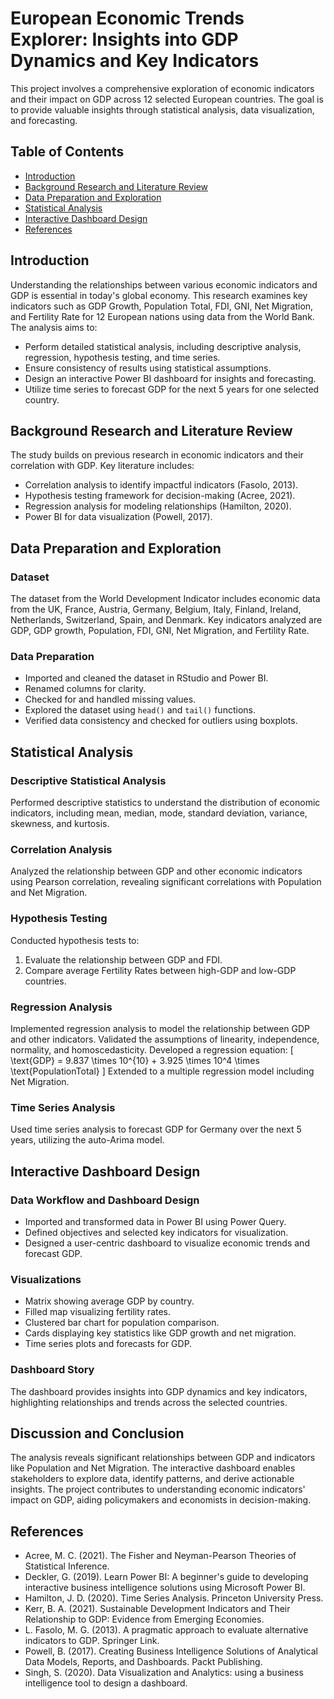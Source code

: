 # European Economic Trends Explorer: Insights into GDP Dynamics and Key Indicators

This project involves a comprehensive exploration of economic indicators and their impact on GDP across 12 selected European countries. The goal is to provide valuable insights through statistical analysis, data visualization, and forecasting.

## Table of Contents
- [Introduction](#introduction)
- [Background Research and Literature Review](#background-research-and-literature-review)
- [Data Preparation and Exploration](#data-preparation-and-exploration)
- [Statistical Analysis](#statistical-analysis)
- [Interactive Dashboard Design](#interactive-dashboard-design)
- [References](#references)

## Introduction

Understanding the relationships between various economic indicators and GDP is essential in today's global economy. This research examines key indicators such as GDP Growth, Population Total, FDI, GNI, Net Migration, and Fertility Rate for 12 European nations using data from the World Bank. The analysis aims to:
- Perform detailed statistical analysis, including descriptive analysis, regression, hypothesis testing, and time series.
- Ensure consistency of results using statistical assumptions.
- Design an interactive Power BI dashboard for insights and forecasting.
- Utilize time series to forecast GDP for the next 5 years for one selected country.

## Background Research and Literature Review

The study builds on previous research in economic indicators and their correlation with GDP. Key literature includes:
- Correlation analysis to identify impactful indicators (Fasolo, 2013).
- Hypothesis testing framework for decision-making (Acree, 2021).
- Regression analysis for modeling relationships (Hamilton, 2020).
- Power BI for data visualization (Powell, 2017).

## Data Preparation and Exploration

### Dataset

The dataset from the World Development Indicator includes economic data from the UK, France, Austria, Germany, Belgium, Italy, Finland, Ireland, Netherlands, Switzerland, Spain, and Denmark. Key indicators analyzed are GDP, GDP growth, Population, FDI, GNI, Net Migration, and Fertility Rate.

### Data Preparation

- Imported and cleaned the dataset in RStudio and Power BI.
- Renamed columns for clarity.
- Checked for and handled missing values.
- Explored the dataset using `head()` and `tail()` functions.
- Verified data consistency and checked for outliers using boxplots.

## Statistical Analysis

### Descriptive Statistical Analysis

Performed descriptive statistics to understand the distribution of economic indicators, including mean, median, mode, standard deviation, variance, skewness, and kurtosis.

### Correlation Analysis

Analyzed the relationship between GDP and other economic indicators using Pearson correlation, revealing significant correlations with Population and Net Migration.

### Hypothesis Testing

Conducted hypothesis tests to:
1. Evaluate the relationship between GDP and FDI.
2. Compare average Fertility Rates between high-GDP and low-GDP countries.

### Regression Analysis

Implemented regression analysis to model the relationship between GDP and other indicators. Validated the assumptions of linearity, independence, normality, and homoscedasticity. Developed a regression equation:
\[ \text{GDP} = 9.837 \times 10^{10} + 3.925 \times 10^4 \times \text{PopulationTotal} \]
Extended to a multiple regression model including Net Migration.

### Time Series Analysis

Used time series analysis to forecast GDP for Germany over the next 5 years, utilizing the auto-Arima model.

## Interactive Dashboard Design

### Data Workflow and Dashboard Design

- Imported and transformed data in Power BI using Power Query.
- Defined objectives and selected key indicators for visualization.
- Designed a user-centric dashboard to visualize economic trends and forecast GDP.

### Visualizations

- Matrix showing average GDP by country.
- Filled map visualizing fertility rates.
- Clustered bar chart for population comparison.
- Cards displaying key statistics like GDP growth and net migration.
- Time series plots and forecasts for GDP.

### Dashboard Story

The dashboard provides insights into GDP dynamics and key indicators, highlighting relationships and trends across the selected countries.

## Discussion and Conclusion

The analysis reveals significant relationships between GDP and indicators like Population and Net Migration. The interactive dashboard enables stakeholders to explore data, identify patterns, and derive actionable insights. The project contributes to understanding economic indicators' impact on GDP, aiding policymakers and economists in decision-making.

## References
- Acree, M. C. (2021). The Fisher and Neyman-Pearson Theories of Statistical Inference.
- Deckler, G. (2019). Learn Power BI: A beginner's guide to developing interactive business intelligence solutions using Microsoft Power BI.
- Hamilton, J. D. (2020). Time Series Analysis. Princeton University Press.
- Kerr, B. A. (2021). Sustainable Development Indicators and Their Relationship to GDP: Evidence from Emerging Economies.
- L. Fasolo, M. G. (2013). A pragmatic approach to evaluate alternative indicators to GDP. Springer Link.
- Powell, B. (2017). Creating Business Intelligence Solutions of Analytical Data Models, Reports, and Dashboards. Packt Publishing.
- Singh, S. (2020). Data Visualization and Analytics: using a business intelligence tool to design a dashboard.
